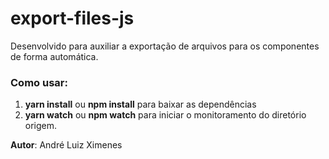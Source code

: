 # export-files-js

Desenvolvido para auxiliar a exportação de arquivos para os componentes de forma automática.

### Como usar:

 1. **yarn install**  ou **npm install** para baixar as dependências
 2. **yarn watch** ou **npm watch** para iniciar o monitoramento do diretório origem.


**Autor**: André Luiz Ximenes


